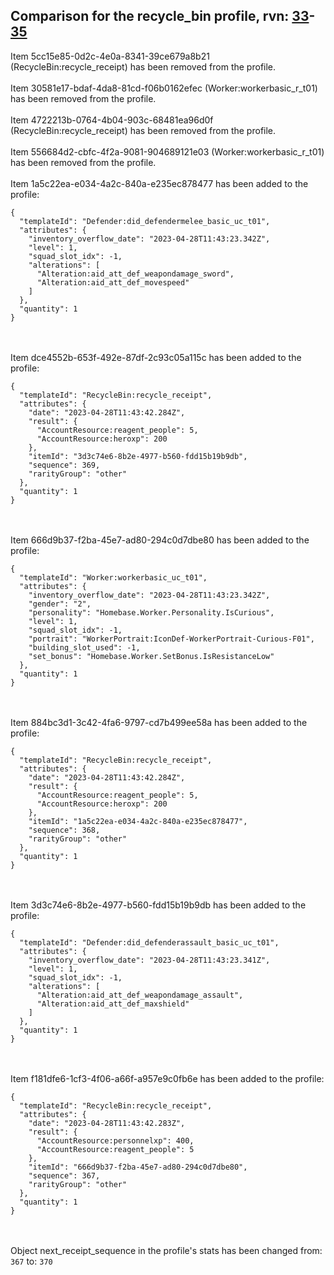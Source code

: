 ## Comparison for the recycle_bin profile, rvn: [33](https://github.com/PRO100KatYT/FortniteProfileRevisions/tree/main/profiles/recycle_bin/33%20recycle_bin.json)-[35](https://github.com/PRO100KatYT/FortniteProfileRevisions/tree/main/profiles/recycle_bin/35%20recycle_bin.json)

Item 5cc15e85-0d2c-4e0a-8341-39ce679a8b21 (RecycleBin:recycle_receipt) has been removed from the profile.
<br><br>
Item 30581e17-bdaf-4da8-81cd-f06b0162efec (Worker:workerbasic_r_t01) has been removed from the profile.
<br><br>
Item 4722213b-0764-4b04-903c-68481ea96d0f (RecycleBin:recycle_receipt) has been removed from the profile.
<br><br>
Item 556684d2-cbfc-4f2a-9081-904689121e03 (Worker:workerbasic_r_t01) has been removed from the profile.
<br><br>
Item 1a5c22ea-e034-4a2c-840a-e235ec878477 has been added to the profile:

```
{
  "templateId": "Defender:did_defendermelee_basic_uc_t01",
  "attributes": {
    "inventory_overflow_date": "2023-04-28T11:43:23.342Z",
    "level": 1,
    "squad_slot_idx": -1,
    "alterations": [
      "Alteration:aid_att_def_weapondamage_sword",
      "Alteration:aid_att_def_movespeed"
    ]
  },
  "quantity": 1
}
```

<br><br>
Item dce4552b-653f-492e-87df-2c93c05a115c has been added to the profile:

```
{
  "templateId": "RecycleBin:recycle_receipt",
  "attributes": {
    "date": "2023-04-28T11:43:42.284Z",
    "result": {
      "AccountResource:reagent_people": 5,
      "AccountResource:heroxp": 200
    },
    "itemId": "3d3c74e6-8b2e-4977-b560-fdd15b19b9db",
    "sequence": 369,
    "rarityGroup": "other"
  },
  "quantity": 1
}
```

<br><br>
Item 666d9b37-f2ba-45e7-ad80-294c0d7dbe80 has been added to the profile:

```
{
  "templateId": "Worker:workerbasic_uc_t01",
  "attributes": {
    "inventory_overflow_date": "2023-04-28T11:43:23.342Z",
    "gender": "2",
    "personality": "Homebase.Worker.Personality.IsCurious",
    "level": 1,
    "squad_slot_idx": -1,
    "portrait": "WorkerPortrait:IconDef-WorkerPortrait-Curious-F01",
    "building_slot_used": -1,
    "set_bonus": "Homebase.Worker.SetBonus.IsResistanceLow"
  },
  "quantity": 1
}
```

<br><br>
Item 884bc3d1-3c42-4fa6-9797-cd7b499ee58a has been added to the profile:

```
{
  "templateId": "RecycleBin:recycle_receipt",
  "attributes": {
    "date": "2023-04-28T11:43:42.284Z",
    "result": {
      "AccountResource:reagent_people": 5,
      "AccountResource:heroxp": 200
    },
    "itemId": "1a5c22ea-e034-4a2c-840a-e235ec878477",
    "sequence": 368,
    "rarityGroup": "other"
  },
  "quantity": 1
}
```

<br><br>
Item 3d3c74e6-8b2e-4977-b560-fdd15b19b9db has been added to the profile:

```
{
  "templateId": "Defender:did_defenderassault_basic_uc_t01",
  "attributes": {
    "inventory_overflow_date": "2023-04-28T11:43:23.341Z",
    "level": 1,
    "squad_slot_idx": -1,
    "alterations": [
      "Alteration:aid_att_def_weapondamage_assault",
      "Alteration:aid_att_def_maxshield"
    ]
  },
  "quantity": 1
}
```

<br><br>
Item f181dfe6-1cf3-4f06-a66f-a957e9c0fb6e has been added to the profile:

```
{
  "templateId": "RecycleBin:recycle_receipt",
  "attributes": {
    "date": "2023-04-28T11:43:42.283Z",
    "result": {
      "AccountResource:personnelxp": 400,
      "AccountResource:reagent_people": 5
    },
    "itemId": "666d9b37-f2ba-45e7-ad80-294c0d7dbe80",
    "sequence": 367,
    "rarityGroup": "other"
  },
  "quantity": 1
}
```

<br><br>
Object next_receipt_sequence in the profile's stats has been changed from: `367` to: `370`
<br><br>
